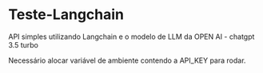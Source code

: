 # Teste-Langchain

API simples utilizando Langchain e o modelo de LLM da OPEN AI - chatgpt 3.5 turbo

Necessário alocar variável de ambiente contendo a API_KEY para rodar.
